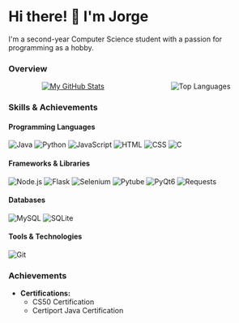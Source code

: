 # Hi there! 👋 I'm **Jorge**

I'm a second-year Computer Science student with a passion for programming as a hobby.

### Overview
<div style="display: flex; justify-content: space-around;">
  <a href="https://github.com/cheezypotatoes">
    <img src="https://github-readme-stats.vercel.app/api?username=cheezypotatoes&show_icons=true&theme=highcontrast&hide_rank=true" alt="My GitHub Stats" />
  </a>
  
  <img src="https://github-readme-stats.vercel.app/api/top-langs/?username=cheezypotatoes&layout=compact&theme=highcontrast" alt="Top Languages" />
</div>


### Skills & Achievements

#### Programming Languages
![Java](https://img.shields.io/badge/Java-ED8B00?style=flat-square&logo=oracle&logoColor=white)
![Python](https://img.shields.io/badge/Python-3776AB?style=flat-square&logo=python&logoColor=white)
![JavaScript](https://img.shields.io/badge/JavaScript-F7DF1E?style=flat-square&logo=javascript&logoColor=black)
![HTML](https://img.shields.io/badge/HTML-E34F26?style=flat-square&logo=html5&logoColor=white)
![CSS](https://img.shields.io/badge/CSS-1572B6?style=flat-square&logo=css3&logoColor=white)
![C](https://img.shields.io/badge/C-A8B400?style=flat-square&logo=c&logoColor=white)

#### Frameworks & Libraries
![Node.js](https://img.shields.io/badge/Node.js-8CC84B?style=flat-square&logo=node.js&logoColor=white)
![Flask](https://img.shields.io/badge/Flask-000000?style=flat-square&logo=flask&logoColor=white)
![Selenium](https://img.shields.io/badge/Selenium-43B02A?style=flat-square&logo=selenium&logoColor=white)
![Pytube](https://img.shields.io/badge/Pytube-FF0000?style=flat-square&logo=pytube&logoColor=white)
![PyQt6](https://img.shields.io/badge/PyQt6-4B8BBE?style=flat-square&logo=python&logoColor=white)
![Requests](https://img.shields.io/badge/Requests-FF6F20?style=flat-square&logo=python&logoColor=white)

#### Databases
![MySQL](https://img.shields.io/badge/MySQL-00758F?style=flat-square&logo=mysql&logoColor=white)
![SQLite](https://img.shields.io/badge/SQLite-003B57?style=flat-square&logo=sqlite&logoColor=white)

#### Tools & Technologies
![Git](https://img.shields.io/badge/Git-F05032?style=flat-square&logo=git&logoColor=white)

### Achievements
- **Certifications:**
  - CS50 Certification
  - Certiport Java Certification
